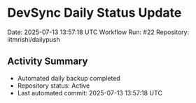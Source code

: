 # DevSync Daily Status Update
Date: 2025-07-13 13:57:18 UTC
Workflow Run: #22
Repository: iitmrishi/dailypush

## Activity Summary
- Automated daily backup completed
- Repository status: Active
- Last automated commit: 2025-07-13 13:57:18 UTC
